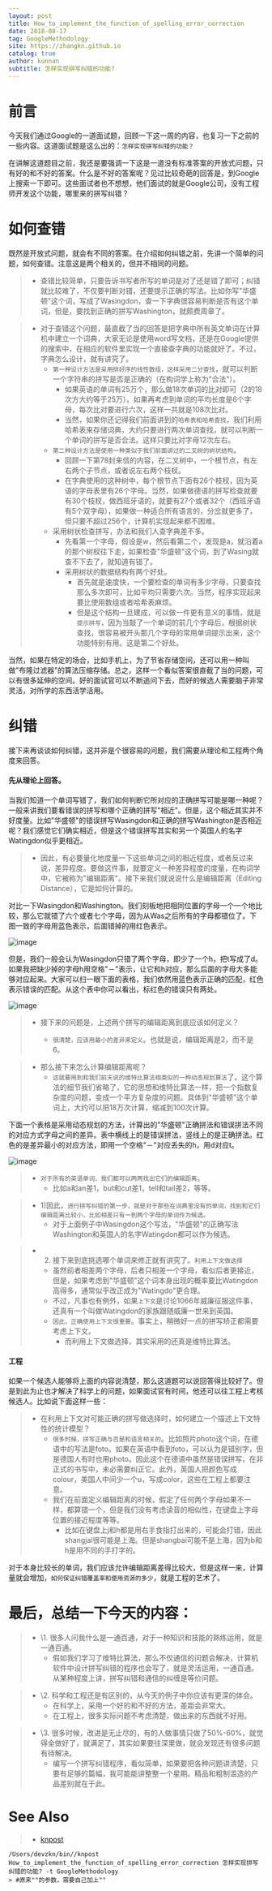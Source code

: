 ```yaml
---
layout: post
title: How_to_implement_the_function_of_spelling_error_correction
date: 2018-08-17
tag: GoogleMethodology
site: https://zhangkn.github.io
catalog: true
author: kunnan
subtitle: 怎样实现拼写纠错的功能?
---
```


# 前言

今天我们通过Google的一道面试题，回顾一下这一周的内容，也复习一下之前的一些内容。这道面试题是这么出的：`怎样实现拼写纠错的功能？`



在讲解这道题目之前，我还是要强调一下这是一道没有标准答案的开放式问题，只有好的和不好的答案。什么是不好的答案呢？见过比较奇葩的回答是，到Google上搜索一下即可。这些面试者也不想想，他们面试的就是Google公司，没有工程师开发这个功能，哪里来的拼写纠错？

# 如何查错



既然是开放式问题，就会有不同的答案。在介绍如何纠错之前，先讲一个简单的问题，如何查错。注意这是两个相关的，但并不相同的问题。

> * 查错比较简单，只要告诉书写者所写的单词是对了还是错了即可；纠错就比较难了，不仅要判断对错，还要提示正确的写法。比如你写"华盛顿"这个词，写成了Wasingdon，查一下字典很容易判断是否有这个单词，但是，要找到正确的拼写Washington，就颇费周章了。

> * 对于查错这个问题，最直截了当的回答是把字典中所有英文单词在计算机中建立一个词典，大家无论是使用word写文档，还是在Google提供的搜索中，在相应的软件里实现一个直接查字典的功能就好了。不过，字典怎么设计，就有讲究了。
>   * `第一种设计方法是采用排好序的线性数组，这样采用二分查找`，就可以判断一个字符串的拼写是否是正确的（在构词学上称为"合法"）。
>     * 如果英语的单词有25万个，那么做18次单词的比对即可（2的18次方大约等于25万）。如果再考虑到单词的平均长度是6个字母，每次比对要进行六次，这样一共就是108次比对。
>     * 当然，如果你还记得我们前面讲到的`哈希表和哈希查找`，我们利用哈希表来存储词典，大约只要进行两次单词查找，就可以判断一个单词的拼写是否合法。这样只要比对字母12次左右。
>   * `第二种设计方法是使用一种类似于我们前面讲过的二叉树的树状结构`。
>     * 回顾一下第78封来信的内容，在二叉树中，一个根节点，有左右两个子节点，或者说左右两个枝杈。
>     * 在字典使用的这种树中，每个根节点下面有26个枝杈，因为英语的字母表里有26个字母。当然，如果做德语的拼写检查就要有30个枝杈，做西班牙语的，就要有27个或者32个（西班牙语有5个双字母），如果做一种适合所有语言的，分岔就更多了，但只要不超过256个，计算机实现起来都不困难。
>   * 采用树状检查拼写，办法和我们人查字典差不多。
>     * 先看第一个字母，假设是w，然后看第二个，发现是a，就沿着a的那个树杈往下走，如果检查"华盛顿"这个词，到了Wasing就查不下去了，就知道有错了。
>     * 采用树状的数据结构有两个好处。
>       * 首先就是速度快，一个要检查的单词有多少字母，只要查找那么多次即可，比如平均只需要六次。当然，程序实现起来要比使用数组或者哈希表麻烦。
>       * 但是这个结构一旦建成，可以做一件更有意义的事情，就是`提示拼写`，因为当敲了一个单词的前几个字母后，根据树状查找，很容易被开头那几个字母的常用单词提示出来，这个功能特别有用。这是第二个好处。

当然，如果在特定的场合，比如手机上，为了节省存储空间，还可以用一种叫做"布隆过滤器"的算法压缩存储。总之，这样一个看似答案很直截了当的问题，可以有很多延伸的空间。好的面试官可以不断追问下去，而好的候选人需要脑子非常灵活，对所学的东西活学活用。

# 纠错

接下来再谈谈如何纠错，这并非是个很容易的问题，我们需要从理论和工程两个角度来回答。

#### 先从理论上回答。

当我们知道一个单词写错了，我们如何判断它所对应的正确拼写可能是哪一种呢？一般来讲我们要看错误的拼写和哪个正确的拼写"相近"。但是，这个相近其实并不好度量。比如"华盛顿"的错误拼写Wasingdon和正确的拼写Washington是否相近呢？我们感觉它们确实相近，但是这个错误拼写其实和另一个英国人的名字Watingdon似乎更相近。

> * 因此，有必要量化地度量一下这些单词之间的相近程度，或者反过来说，差异程度。要做这件事，就要定义一种差异程度的度量，在构词学中，它被称为"编辑距离"。接下来我们就说说什么是编辑距离（Editing Distance），它是如何计算的。

对比一下Wasingdon和Washington。我们刻板地把相同位置的字母一个一个地比较，那么它就错了六个或者七个字母，因为从Was之后所有的字母都错位了。下图一致的字母用蓝色表示，后面错掉的用红色表示。

![image](https://ws4.sinaimg.cn/large/af39b376gy1fuci0xzzbdj218c05aq4g.jpg)

但是，我们一般会认为Wasingdon只错了两个字母，即少了一个h，把t写成了d。如果我把缺少掉的字母h用空格"－"表示，让它和h对应，那么后面的字母大多能够对应起来。大家可以扫一眼下面的表格，我们依然用蓝色表示正确的匹配，红色表示错误的匹配。从这个表中你可以看出，标红色的错误只有两处。

![image](https://ws4.sinaimg.cn/large/af39b376gy1fuci1bytxgj218o054wg2.jpg)

> * 接下来的问题是，上述两个拼写的编辑距离到底应该如何定义？
>
>   * `很清楚，应该用最小的差异来定义`。也就是说，编辑距离是2，而不是6。
>
>     
>
>     

> * 那么接下来怎么计算编辑距离呢？
>   * `这就要用到和我们前天说的维特比算法相类似的一种动态规划算法`了。这个算法的细节我们省略了，它的思想和维特比算法一样，把一个指数复杂度的问题，变成一个平方复杂度的问题。具体到"华盛顿"这个单词上，大约可以把18万次计算，缩减到100次计算。

下面一个表格是采用动态规划的方法，计算出的"华盛顿"正确拼法和错误拼法不同的对应方式字母之间的差异。表中横线上的是错误拼法，竖线上的是正确拼法。红色的是差异最小的对应方法，即用一个空格"－"对应丢失的h，用d对应t。

![image](https://ws4.sinaimg.cn/large/af39b376gy1fuci2zt9dxj218g0msqcx.jpg)

> * `对于所有的英语单词，我们都可以两两找出它们的编辑距离`。
>   * 比如a和an差1，but和cut差1，tell和tail差2，等等。

> * 1)因此，`进行拼写纠错的第一步，就是对于那些在词典里没有的单词，找到和它们编辑距离比较小，比如相差只有一到两个字母的单词作为候选。`
>   * 对于上面例子中Wasingdon这个写法，"华盛顿"的正确写法Washington和英国人的名字Watingdon都可以作为候选。

> * 2) 接下来到底挑选哪个单词来修正就有讲究了。`利用上下文做选择`
>   * 虽然前者相差两个字母，后者只相差一个字母，看似后者更接近，但是，如果考虑到"华盛顿"这个词本身出现的概率要比Watingdon高得多，通常似乎改正成为"Watingdo"更合理。
>   * 不过，凡事也有例外，如果`上下文`是讨论1066年威廉征服这件事，还真有一个叫做Watingdon的家族跟随威廉一世来到英国。
>   * `因此，正确使用上下文很重要`。事实上，稍微好一点的拼写矫正都需要考虑上下文。
>     * 而利用上下文做选择，其实采用的还真是维特比算法。

#### 工程

如果一个候选人能够将上面的内容说清楚，那么这道题可以说回答得比较好了。但是到此为止也才解决了科学上的问题，如果面试官有时间，他还可以往工程上考核候选人。比如说下面这样一些：

> * 在利用上下文对可能正确的拼写做选择时，如何建立一个描述上下文特性的统计模型？
>   * `很多时候，拼写正确与否是和语言相关的`。比如照片photo这个词，在德语中的写法是foto。如果在英语中看到foto，可以认为是错别字，但是德国人有时也用photo。因此这个在德语中虽然是错误拼写，在非正式的书写中，未必需要纠正它。此外，英国人把颜色写成colour，美国人中间少一个u，写成color，这些在工程上都要注意。
>   * 我们在前面定义编辑距离的时候，假定了任何两个字母如果不一样，都算错一个，但是我们没有考虑读音的相似性，在键盘上字母位置的接近程度等等。
>     * 比如在键盘上j和h都是用右手食指打出来的，可能会打错，因此shangjai很可能是上海。但是shangbai可能不是上海，因为b和h是用不同的手打字的。

对于本身比较长的单词，我们应该允许编辑距离差得比较大，但是这样一来，计算量就会增加，`如何保证纠错覆盖率和使用资源的多少`，就是工程的艺术了。

# 最后，总结一下今天的内容：

> * \1. 很多人问我什么是一通百通，对于一种知识和技能的熟练运用，就是一通百通。
>   * 假如我们学习了维特比算法，那么不仅通信的问题会解决，计算机软件中设计拼写纠错的程序也会写了，就是灵活运用，一通百通。从某种程度上讲，拼写纠错和通信的纠缠是等价问题。

> * \2. 科学和工程还是有区别的，从今天的例子中你应该有更深的体会。
>   * 在科学上，采用一个好的和不好的方法，差距会非常大。
>   * 在工程上，很多实际问题不考虑清楚，做出来的东西就不好用。

> * \3. 很多时候，改进是无止尽的，有的人做事情只做了50%-60%，就觉得全做好了，就满足了，其实如果要往深里做，就会发现还有很多问题有待解决。
>   * 编写一个拼写纠错程序，看似简单，如果要把各种问题讲清楚，只要有足够的篇幅，我可能能讲整整一个星期。精品和粗制滥造的产品差别就在于此。



# See Also 

>* [knpost](https://github.com/zhangkn/KNBin/blob/master/knpost) 
>
```
/Users/devzkn/bin//knpost How_to_implement_the_function_of_spelling_error_correction 怎样实现拼写纠错的功能? -t GoogleMethodology
> #原来""的参数，需要自己加上""
```

